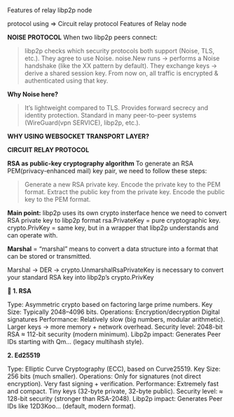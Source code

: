 Features of relay libp2p node

protocol using => Circuit relay protocol
Features of Relay node

**NOISE PROTOCOL**
When two libp2p peers connect:

> libp2p checks which security protocols both support (Noise, TLS, etc.).
> They agree to use Noise.
> noise.New runs → performs a Noise handshake (like the XX pattern by default).
> They exchange keys → derive a shared session key.
> From now on, all traffic is encrypted & authenticated using that key.

**Why Noise here?**
> It’s lightweight compared to TLS.
> Provides forward secrecy and identity protection.
> Standard in many peer-to-peer systems (WireGuard(vpn SERVICE), libp2p, etc.).

**WHY USING WEBSOCKET TRANSPORT LAYER?**
> 

**CIRCUIT RELAY PROTOCOL**
>

**RSA as public-key cryptography algorithm**
To generate an RSA PEM(privacy-enhanced mail) key pair, we need to follow these steps:
> Generate a new RSA private key.
> Encode the private key to the PEM format.
> Extract the public key from the private key.
> Encode the public key to the PEM format.

**Main point:** libp2p uses its own crypto insterface hence we need to convert RSA private key to libp2p format
rsa.PrivateKey = pure cryptographic key.
crypto.PrivKey = same key, but in a wrapper that libp2p understands and can operate with.

**Marshal** = “marshal” means to convert a data structure into a format that can be stored or transmitted.

Marshal → DER → crypto.UnmarshalRsaPrivateKey is necessary to convert your standard RSA key into libp2p’s crypto.PrivKey

**🔑 1. RSA**

Type: Asymmetric crypto based on factoring large prime numbers.
Key Size: Typically 2048–4096 bits.
Operations:
Encryption/decryption
Digital signatures
Performance:
Relatively slow (big numbers, modular arithmetic).
Larger keys → more memory + network overhead.
Security level: 2048-bit RSA ≈ 112-bit security (modern minimum).
Libp2p impact: Generates Peer IDs starting with Qm... (legacy multihash style).

**2. Ed25519**

Type: Elliptic Curve Cryptography (ECC), based on Curve25519.
Key Size: 256 bits (much smaller).
Operations:
Only for signatures (not direct encryption).
Very fast signing + verification.
Performance:
Extremely fast and compact.
Tiny keys (32-byte private, 32-byte public).
Security level: ≈ 128-bit security (stronger than RSA-2048).
Libp2p impact: Generates Peer IDs like 12D3Koo... (default, modern format).